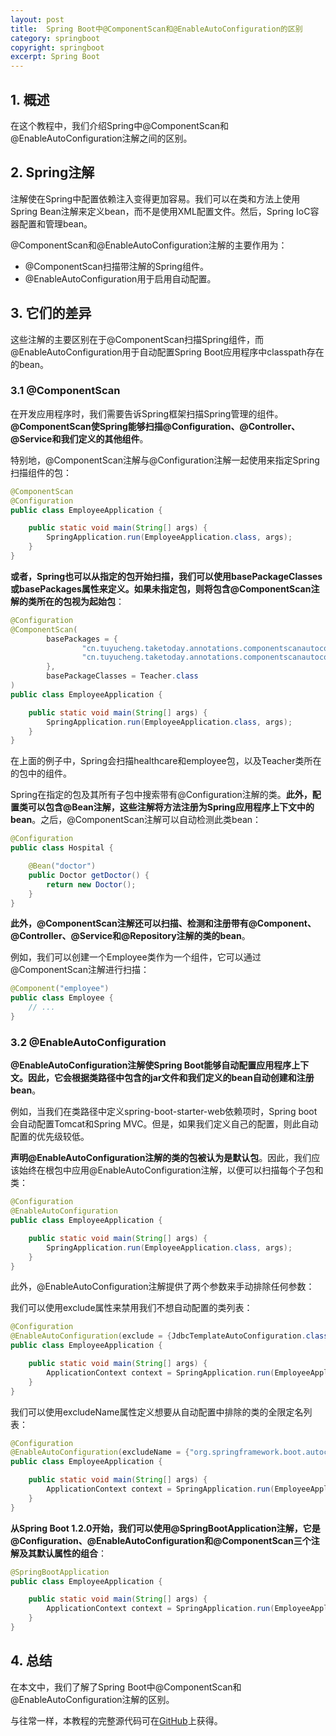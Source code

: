 ```yaml
---
layout: post
title:  Spring Boot中@ComponentScan和@EnableAutoConfiguration的区别
category: springboot
copyright: springboot
excerpt: Spring Boot
---
```


## 1. 概述

在这个教程中，我们介绍Spring中@ComponentScan和@EnableAutoConfiguration注解之间的区别。

## 2. Spring注解

注解使在Spring中配置依赖注入变得更加容易。我们可以在类和方法上使用Spring Bean注解来定义bean，而不是使用XML配置文件。然后，Spring IoC容器配置和管理bean。

@ComponentScan和@EnableAutoConfiguration注解的主要作用为：

+ @ComponentScan扫描带注解的Spring组件。
+ @EnableAutoConfiguration用于启用自动配置。

## 3. 它们的差异

这些注解的主要区别在于@ComponentScan扫描Spring组件，而@EnableAutoConfiguration用于自动配置Spring Boot应用程序中classpath存在的bean。

### 3.1 @ComponentScan

在开发应用程序时，我们需要告诉Spring框架扫描Spring管理的组件。**@ComponentScan使Spring能够扫描@Configuration、@Controller、@Service和我们定义的其他组件**。

特别地，@ComponentScan注解与@Configuration注解一起使用来指定Spring扫描组件的包：

```java
@ComponentScan
@Configuration
public class EmployeeApplication {

    public static void main(String[] args) {
        SpringApplication.run(EmployeeApplication.class, args);
    }
}
```

**或者，Spring也可以从指定的包开始扫描，我们可以使用basePackageClasses或basePackages属性来定义。如果未指定包，则将包含@ComponentScan注解的类所在的包视为起始包**：

```java
@Configuration
@ComponentScan(
        basePackages = {
                "cn.tuyucheng.taketoday.annotations.componentscanautoconfigure.healthcare",
                "cn.tuyucheng.taketoday.annotations.componentscanautoconfigure.employee"
        },
        basePackageClasses = Teacher.class
)
public class EmployeeApplication {

    public static void main(String[] args) {
        SpringApplication.run(EmployeeApplication.class, args);
    }
}
```

在上面的例子中，Spring会扫描healthcare和employee包，以及Teacher类所在的包中的组件。

Spring在指定的包及其所有子包中搜索带有@Configuration注解的类。**此外，配置类可以包含@Bean注解，这些注解将方法注册为Spring应用程序上下文中的bean**。之后，@ComponentScan注解可以自动检测此类bean：

```java
@Configuration
public class Hospital {

    @Bean("doctor")
    public Doctor getDoctor() {
        return new Doctor();
    }
}
```

**此外，@ComponentScan注解还可以扫描、检测和注册带有@Component、@Controller、@Service和@Repository注解的类的bean**。

例如，我们可以创建一个Employee类作为一个组件，它可以通过@ComponentScan注解进行扫描：

```java
@Component("employee")
public class Employee {
    // ...
}
```

### 3.2 @EnableAutoConfiguration

**@EnableAutoConfiguration注解使Spring Boot能够自动配置应用程序上下文。因此，它会根据类路径中包含的jar文件和我们定义的bean自动创建和注册bean**。

例如，当我们在类路径中定义spring-boot-starter-web依赖项时，Spring boot会自动配置Tomcat和Spring MVC。但是，如果我们定义自己的配置，则此自动配置的优先级较低。

**声明@EnableAutoConfiguration注解的类的包被认为是默认包**。因此，我们应该始终在根包中应用@EnableAutoConfiguration注解，以便可以扫描每个子包和类：

```java
@Configuration
@EnableAutoConfiguration
public class EmployeeApplication {

    public static void main(String[] args) {
        SpringApplication.run(EmployeeApplication.class, args);
    }
}
```

此外，@EnableAutoConfiguration注解提供了两个参数来手动排除任何参数：

我们可以使用exclude属性来禁用我们不想自动配置的类列表：

```java
@Configuration
@EnableAutoConfiguration(exclude = {JdbcTemplateAutoConfiguration.class})
public class EmployeeApplication {

    public static void main(String[] args) {
        ApplicationContext context = SpringApplication.run(EmployeeApplication.class, args);
    }
}
```

我们可以使用excludeName属性定义想要从自动配置中排除的类的全限定名列表：

```java
@Configuration
@EnableAutoConfiguration(excludeName = {"org.springframework.boot.autoconfigure.jdbc.JdbcTemplateAutoConfiguration"})
public class EmployeeApplication {

    public static void main(String[] args) {
        ApplicationContext context = SpringApplication.run(EmployeeApplication.class, args);
    }
}
```

**从Spring Boot 1.2.0开始，我们可以使用@SpringBootApplication注解，它是@Configuration、@EnableAutoConfiguration和@ComponentScan三个注解及其默认属性的组合**：

```java
@SpringBootApplication
public class EmployeeApplication {

    public static void main(String[] args) {
        ApplicationContext context = SpringApplication.run(EmployeeApplication.class, args);
    }
}
```

## 4. 总结

在本文中，我们了解了Spring Boot中@ComponentScan和@EnableAutoConfiguration注解的区别。

与往常一样，本教程的完整源代码可在[GitHub](https://github.com/tuyucheng7/taketoday-tutorial4j/tree/master/spring-boot-modules/spring-boot-annotations-1)上获得。